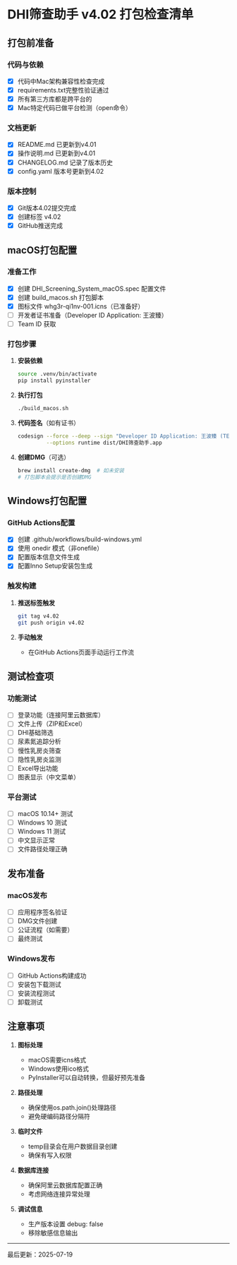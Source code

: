 # DHI筛查助手 v4.02 打包检查清单

## 打包前准备

### 代码与依赖
- [x] 代码中Mac架构兼容性检查完成
- [x] requirements.txt完整性验证通过
- [x] 所有第三方库都是跨平台的
- [x] Mac特定代码已做平台检测（open命令）

### 文档更新
- [x] README.md 已更新到v4.01
- [x] 操作说明.md 已更新到v4.01
- [x] CHANGELOG.md 记录了版本历史
- [x] config.yaml 版本号更新到4.02

### 版本控制
- [x] Git版本4.02提交完成
- [x] 创建标签 v4.02
- [x] GitHub推送完成

## macOS打包配置

### 准备工作
- [x] 创建 DHI_Screening_System_macOS.spec 配置文件
- [x] 创建 build_macos.sh 打包脚本
- [x] 图标文件 whg3r-qi1nv-001.icns（已准备好）
- [ ] 开发者证书准备（Developer ID Application: 王波臻）
- [ ] Team ID 获取

### 打包步骤
1. **安装依赖**
   ```bash
   source .venv/bin/activate
   pip install pyinstaller
   ```

2. **执行打包**
   ```bash
   ./build_macos.sh
   ```

3. **代码签名**（如有证书）
   ```bash
   codesign --force --deep --sign "Developer ID Application: 王波臻 (TEAM_ID)" \
            --options runtime dist/DHI筛查助手.app
   ```

4. **创建DMG**（可选）
   ```bash
   brew install create-dmg  # 如未安装
   # 打包脚本会提示是否创建DMG
   ```

## Windows打包配置

### GitHub Actions配置
- [x] 创建 .github/workflows/build-windows.yml
- [x] 使用 onedir 模式（非onefile）
- [x] 配置版本信息文件生成
- [x] 配置Inno Setup安装包生成

### 触发构建
1. **推送标签触发**
   ```bash
   git tag v4.02
   git push origin v4.02
   ```

2. **手动触发**
   - 在GitHub Actions页面手动运行工作流

## 测试检查项

### 功能测试
- [ ] 登录功能（连接阿里云数据库）
- [ ] 文件上传（ZIP和Excel）
- [ ] DHI基础筛选
- [ ] 尿素氮追踪分析
- [ ] 慢性乳房炎筛查
- [ ] 隐性乳房炎监测
- [ ] Excel导出功能
- [ ] 图表显示（中文菜单）

### 平台测试
- [ ] macOS 10.14+ 测试
- [ ] Windows 10 测试
- [ ] Windows 11 测试
- [ ] 中文显示正常
- [ ] 文件路径处理正确

## 发布准备

### macOS发布
- [ ] 应用程序签名验证
- [ ] DMG文件创建
- [ ] 公证流程（如需要）
- [ ] 最终测试

### Windows发布
- [ ] GitHub Actions构建成功
- [ ] 安装包下载测试
- [ ] 安装流程测试
- [ ] 卸载测试

## 注意事项

1. **图标处理**
   - macOS需要icns格式
   - Windows使用ico格式
   - PyInstaller可以自动转换，但最好预先准备

2. **路径处理**
   - 确保使用os.path.join()处理路径
   - 避免硬编码路径分隔符

3. **临时文件**
   - temp目录会在用户数据目录创建
   - 确保有写入权限

4. **数据库连接**
   - 确保阿里云数据库配置正确
   - 考虑网络连接异常处理

5. **调试信息**
   - 生产版本设置 debug: false
   - 移除敏感信息输出

---

最后更新：2025-07-19